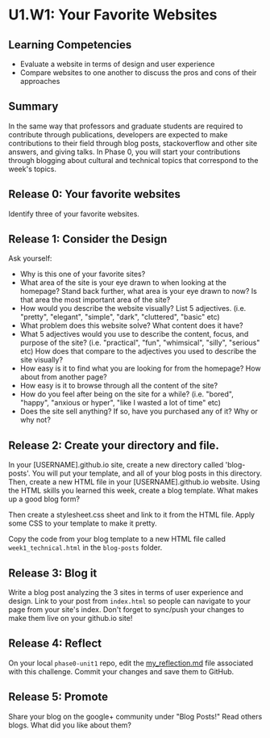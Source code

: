 # U1.W1: Your Favorite Websites


## Learning Competencies
- Evaluate a website in terms of design and user experience
- Compare websites to one another to discuss the pros and cons of their approaches

## Summary
In the same way that professors and graduate students are required to contribute through publications, developers are expected to make contributions to their field through blog posts, stackoverflow and other site answers, and giving talks. In Phase 0, you will start your contributions through blogging about cultural and technical topics that correspond to the week's topics. 

## Release 0: Your favorite websites

Identify three of your favorite websites. 


## Release 1: Consider the Design

Ask yourself:
 - Why is this one of your favorite sites?
 - What area of the site is your eye drawn to when looking at the homepage? Stand back further, what area is your eye drawn to now? Is that area the most important area of the site?
 - How would you describe the website visually? List 5 adjectives. (i.e. "pretty", "elegant", "simple", "dark", "cluttered", "basic" etc)
 - What problem does this website solve? What content does it have?  
 - What 5 adjectives would you use to describe the content, focus, and purpose of the site? (i.e. "practical", "fun", "whimsical", "silly", "serious" etc) How does that compare to the adjectives you used to describe the site visually?
 - How easy is it to find what you are looking for from the homepage? How about from another page?
 - How easy is it to browse through all the content of the site?
 - How do you feel after being on the site for a while? (i.e. "bored", "happy", "anxious or hyper", "like I wasted a lot of time" etc)
 - Does the site sell anything? If so, have you purchased any of it? Why or why not?


## Release 2: Create your directory and file. 

In your [USERNAME].github.io site, create a new directory called 'blog-posts'. You will put your template, and all of your blog posts in this directory. 
Then, create a new HTML file in your [USERNAME].github.io website. Using the HTML skills you learned this week, create a blog template. What makes up a good blog form? 

Then create a stylesheet.css sheet and link to it from the HTML file. Apply some CSS to your template to make it pretty. 

Copy the code from your blog template to a new HTML file called `week1_technical.html` in the `blog-posts` folder. 

## Release 3: Blog it

Write a blog post analyzing the 3 sites in terms of user experience and design. Link to your post from `index.html` so people can navigate to your page from your site's index. 
Don't forget to sync/push your changes to make them live on your github.io site!

## Release 4: Reflect
On your local `phase0-unit1` repo, edit the [my_reflection.md](my_reflection.md) file associated with this challenge. Commit your changes and save them to GitHub. 

## Release 5: Promote
Share your blog on the google+ community under "Blog Posts!" Read others blogs. What did you like about them? 

<!-- Now that you've done all that work, promote your blog on Twitter! (Yes, this is actually a requirement - more on the importance of Twitter later). -->

